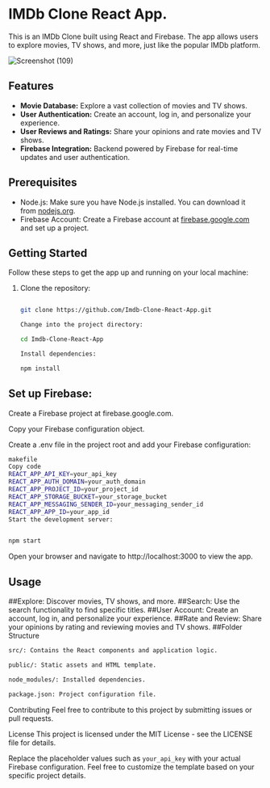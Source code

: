 # IMDb Clone React App.

This is an IMDb Clone built using React and Firebase. The app allows users to explore movies, TV shows, and more, just like the popular IMDb platform.

![Screenshot (109)](https://github.com/mthirumalai2905/Imdb-Clone-React-App/assets/98790479/96f2342f-63c5-41f8-8ec6-633990e1a45c)


## Features

- **Movie Database:** Explore a vast collection of movies and TV shows.
- **User Authentication:** Create an account, log in, and personalize your experience.
- **User Reviews and Ratings:** Share your opinions and rate movies and TV shows.
- **Firebase Integration:** Backend powered by Firebase for real-time updates and user authentication.

## Prerequisites

- Node.js: Make sure you have Node.js installed. You can download it from [nodejs.org](https://nodejs.org/).
- Firebase Account: Create a Firebase account at [firebase.google.com](https://firebase.google.com/) and set up a project.

## Getting Started

Follow these steps to get the app up and running on your local machine:

1. Clone the repository:

   ```bash
   
   git clone https://github.com/Imdb-Clone-React-App.git
   
   Change into the project directory:
   
   cd Imdb-Clone-React-App
   
   Install dependencies:

   npm install

## Set up Firebase:

Create a Firebase project at firebase.google.com.

Copy your Firebase configuration object.

Create a .env file in the project root and add your Firebase configuration:
 ```bash
makefile
Copy code
REACT_APP_API_KEY=your_api_key
REACT_APP_AUTH_DOMAIN=your_auth_domain
REACT_APP_PROJECT_ID=your_project_id
REACT_APP_STORAGE_BUCKET=your_storage_bucket
REACT_APP_MESSAGING_SENDER_ID=your_messaging_sender_id
REACT_APP_APP_ID=your_app_id
Start the development server:


npm start
```
Open your browser and navigate to http://localhost:3000 to view the app.

## Usage
##Explore: Discover movies, TV shows, and more.
##Search: Use the search functionality to find specific titles.
##User Account: Create an account, log in, and personalize your experience.
##Rate and Review: Share your opinions by rating and reviewing movies and TV shows.
##Folder Structure
```bash
src/: Contains the React components and application logic.

public/: Static assets and HTML template.

node_modules/: Installed dependencies.

package.json: Project configuration file.
```

Contributing
Feel free to contribute to this project by submitting issues or pull requests.

License
This project is licensed under the MIT License - see the LICENSE file for details.



Replace the placeholder values such as `your_api_key` with your actual Firebase configuration. Feel free to customize the template based on your specific project details.






